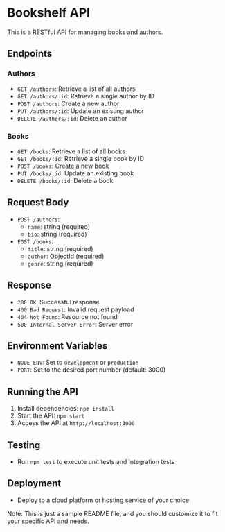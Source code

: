 # Bookshelf API

This is a RESTful API for managing books and authors.

## Endpoints

### Authors

* `GET /authors`: Retrieve a list of all authors
* `GET /authors/:id`: Retrieve a single author by ID
* `POST /authors`: Create a new author
* `PUT /authors/:id`: Update an existing author
* `DELETE /authors/:id`: Delete an author

### Books

* `GET /books`: Retrieve a list of all books
* `GET /books/:id`: Retrieve a single book by ID
* `POST /books`: Create a new book
* `PUT /books/:id`: Update an existing book
* `DELETE /books/:id`: Delete a book

## Request Body

* `POST /authors`:
	+ `name`: string (required)
	+ `bio`: string (required)
* `POST /books`:
	+ `title`: string (required)
	+ `author`: ObjectId (required)
	+ `genre`: string (required)

## Response

* `200 OK`: Successful response
* `400 Bad Request`: Invalid request payload
* `404 Not Found`: Resource not found
* `500 Internal Server Error`: Server error

## Environment Variables

* `NODE_ENV`: Set to `development` or `production`
* `PORT`: Set to the desired port number (default: 3000)

## Running the API

1. Install dependencies: `npm install`
2. Start the API: `npm start`
3. Access the API at `http://localhost:3000`

## Testing

* Run `npm test` to execute unit tests and integration tests

## Deployment

* Deploy to a cloud platform or hosting service of your choice

Note: This is just a sample README file, and you should customize it to fit your specific API and needs.